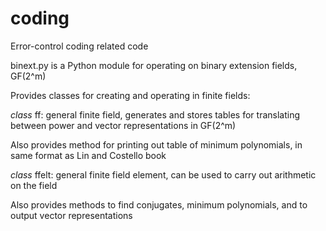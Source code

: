 # coding
Error-control coding related code

binext.py is a Python module for operating on binary extension fields, GF(2^m)

Provides classes for creating and operating in finite fields:

*class* ff: general finite field, generates and stores tables for translating between power and vector representations in GF(2^m)
  
  Also provides method for printing out table of minimum polynomials, in same format as Lin and Costello book

*class* ffelt: general finite field element, can be used to carry out arithmetic on the field

  Also provides methods to find conjugates, minimum polynomials, and to output vector representations
  
